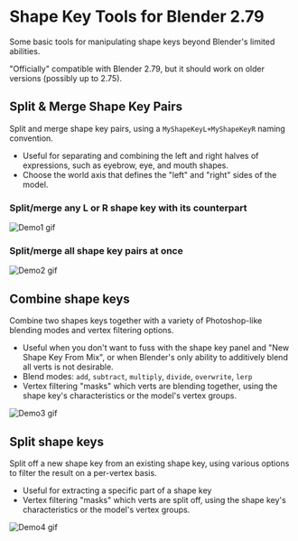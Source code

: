 # Shape Key Tools for Blender 2.79
Some basic tools for manipulating shape keys beyond Blender's limited abilities.

"Officially" compatible with Blender 2.79, but it should work on older versions (possibly up to 2.75).

## Split & Merge Shape Key Pairs
Split and merge shape key pairs, using a `MyShapeKeyL+MyShapeKeyR` naming convention.
* Useful for separating and combining the left and right halves of expressions, such as eyebrow, eye, and mouth shapes.
* Choose the world axis that defines the "left" and "right" sides of the model.

### Split/merge any L or R shape key with its counterpart
![Demo1 gif](https://github.com/TiberiumFusion/BlenderShapeKeyTools/blob/master/demovids/demo1.gif)

### Split/merge all shape key pairs at once
![Demo2 gif](https://github.com/TiberiumFusion/BlenderShapeKeyTools/blob/master/demovids/demo2.gif)


## Combine shape keys
Combine two shapes keys together with a variety of Photoshop-like blending modes and vertex filtering options.
* Useful when you don't want to fuss with the shape key panel and "New Shape Key From Mix", or when Blender's only ability to additively blend all verts is not desirable.
* Blend modes: `add`, `subtract`, `multiply`, `divide`, `overwrite`, `lerp`
* Vertex filtering "masks" which verts are blending together, using the shape key's characteristics or the model's vertex groups.

![Demo3 gif](https://github.com/TiberiumFusion/BlenderShapeKeyTools/blob/master/demovids/demo3.gif)


## Split shape keys
Split off a new shape key from an existing shape key, using various options to filter the result on a per-vertex basis.
* Useful for extracting a specific part of a shape key
* Vertex filtering "masks" which verts are split off, using the shape key's characteristics or the model's vertex groups.

![Demo4 gif](https://github.com/TiberiumFusion/BlenderShapeKeyTools/blob/master/demovids/demo4.gif)
